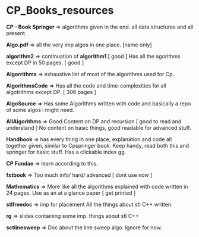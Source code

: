 # CP_Books_resources

**CP - Book Springer** => algorithms given in the end.
all data structures and all present.

**Algo.pdf** => all the very imp algos in one place. [name only]

**algorithm2** => continuation of **algorithm1** [ good ]
Has all the agorithms except DP in 50 pages. [ good ]

**Algorrithms** => exhaustive list of most of the algorithms used for Cp.

**AlgorithmsCode** => Has all the code and time-complexities for all algotrithms except DP. [ 306 pages ]

**AlgoSource** => Has some Algorithms written with code and basically a repo of some algos i might need.

**AllAlgorithms** => Good Content on DP and recursion [ good to read and understand ]
No content on basic things, good readable for advanced stuff.

**Handbook** => has every thing in one place, explanation and code all together given, similar to Cpspringer book.
Keep handy, read both this and springer for basic stuff.
Has a clickable index gg.

**CP Fundae** => learn according to this.

**fxtbook** => Too much info/ hard/ advanced [ dont use now ]

**Mathematics** => More like all the algorithms explained with code written in 24 pages.
Use as an at a glance paper [ get printed ]

**stlfreedoc** => imp for placement
All the things about stl C++ written.

**rg** => slides containing some imp. things about stl C++

**sctlinesweep** => Doc about the line sweep algo.
Ignore for now.
